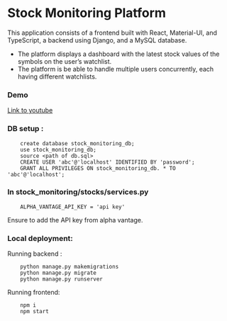 # Stock Monitoring Platform

This application consists of a frontend built with React, Material-UI, and TypeScript, a backend using Django, and a MySQL database.

- The platform displays a dashboard with the latest stock values of the symbols on the
user’s watchlist.
- The platform is be able to handle multiple users concurrently, each having different
watchlists.

### Demo  
[Link to youtube](https://youtu.be/QfUiCsIyuBI)


### DB setup :
```
    create database stock_monitoring_db;
	use stock_monitoring_db;
	source <path of db.sql>
	CREATE USER 'abc'@'localhost' IDENTIFIED BY 'password';
	GRANT ALL PRIVILEGES ON stock_monitoring_db. * TO 'abc'@'localhost';

```

### In stock_monitoring/stocks/services.py
```    
    ALPHA_VANTAGE_API_KEY = 'api key'
```
Ensure to add the API key from alpha vantage.

### Local deployment:

Running backend :
```
    python manage.py makemigrations
    python manage.py migrate
    python manage.py runserver 
```    

Running frontend:
```
    npm i
    npm start
```


